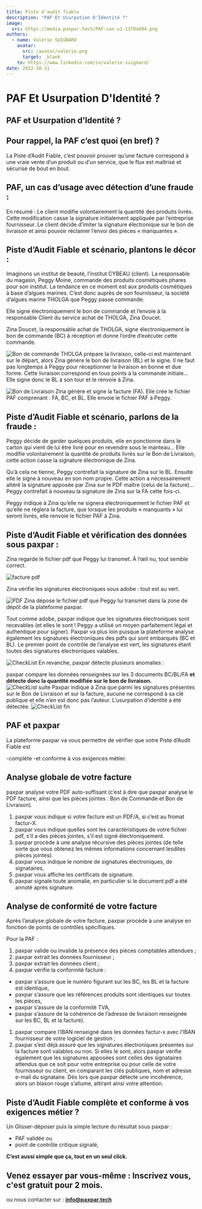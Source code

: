 ```yaml
---
title: Piste d'audit fiable
description: "PAF Et Usurpation D'Identité ?"
image:
  src: https://media.paxpar.tech/PAF-cas-u1-1170x694.png
authors:
  - name: Valérie SUIGNARD
    avatar:
      src: /avatar/valerie.png
      target: _blank
    to: https://www.linkedin.com/in/valerie-suignard/
date: 2022-10-31
---
```


# PAF Et Usurpation D'Identité ?

## PAF et Usurpation d’Identité ?
 
## Pour rappel, la PAF c’est quoi (en bref) ?
La Piste d’Audit Fiable, c’est pouvoir prouver qu’une facture correspond à une vraie vente d’un produit ou d’un service, que le flux est maîtrisé et sécurisé de bout en bout.

 
## PAF, un cas d’usage avec détection d’une fraude :
En résumé : Le client modifie volontairement la quantité des produits livrés. Cette modification casse la signature initialement appliquée par l’entreprise fournisseur. Le client décide d’imiter la signature électronique sur le bon de livraison et ainsi pouvoir réclamer l’envoi des pièces « manquantes ».

 
## Piste d’Audit Fiable et scénario, plantons le décor :
Imaginons un institut de beauté, l’institut CYBEAU (client). La responsable du magasin, Peggy Moine, commande des produits cosmétiques phares pour son institut. La tendance en ce moment est aux produits cosmétiques à base d’algues marines. C’est donc auprès de son fournisseur, la société d’algues marine THOLGA que Peggy passe commande.

Elle signe électroniquement le bon de commande et l’envoie à la responsable Client du service achat de THOLGA, Zina Doucet.

Zina Doucet, la responsable achat de THOLGA, signe électroniquement le bon de commande (BC) à réception et donne l’ordre d’exécuter cette commande.

![Bon de commande](https://paxpar.tech/site/wp-content/uploads/2022/10/1201d-BC_peggy-zina-509x694.png)
THOLGA prépare la livraison, celle-ci est maintenant sur le départ, alors Zina génère le bon de livraison (BL) et le signe. Il ne faut pas longtemps à Peggy pour réceptionner la livraison en bonne et due forme. Cette livraison correspond en tous points à la commande initiale… Elle signe donc le BL à son tour et le renvoie à Zina.

![Bon de Livraison](https://paxpar.tech/site/wp-content/uploads/2022/10/1201d-BL_zina-peggy-507x694.png)
Zina génère et signe la facture (FA). Elle crée le fichier PAF comprenant : FA, BC, et BL. Elle envoie le fichier PAF à Peggy.

## Piste d’Audit Fiable et scénario, parlons de la fraude :
Peggy décide de garder quelques produits, elle en ponctionne dans le carton qui vient de lui être livré pour en revendre sous le manteau… Elle modifie volontairement la quantité de produits livrés sur le Bon de Livraison, cette action casse la signature électronique de Zina.

Qu’à cela ne tienne, Peggy contrefait la signature de Zina sur le BL. Ensuite elle le signe à nouveau en son nom propre. Cette action a nécessairement altéré la signature apposée par Zina sur le PDF maître (celui de la facture)… Peggy contrefait à nouveau la signature de Zina sur la FA cette fois-ci.

Peggy indique à Zina qu’elle ne signera électroniquement le fichier PAF et qu’elle ne réglera la facture, que lorsque les produits « manquants » lui seront livrés, elle renvoie le fichier PAF à Zina.

 
## Piste d’Audit Fiable et vérification des données sous paxpar :
 
Zina regarde le fichier pdf que Peggy lui transmet. À l’œil nu, tout semble correct.

![facture pdf](https://paxpar.tech/site/wp-content/uploads/2022/10/1201b_1201d_comparaison.png)

Zina vérifie les signatures électroniques sous adobe : tout est au vert.

![PDF](https://paxpar.tech/site/wp-content/uploads/2022/11/1201d_signature-usurpee-verte-dans-adobe-1100x694.png)
Zina dépose le fichier pdf que Peggy lui transmet dans la zone de dépôt de la plateforme paxpar.

Tout comme adobe, paxpar indique que les signatures électroniques sont recevables (et elles le sont ! Peggy a utilisé un moyen parfaitement légal et authentique pour signer). Paxpar va plus loin puisque la plateforme analyse également les signatures électroniques des pdfs qui sont embarqués (BC et BL). Le premier point de contrôle de l’analyse est vert, les signatures étant toutes des signatures électroniques valables.

![CheckList](https://paxpar.tech/site/wp-content/uploads/2022/10/1201d-module1_signature-OK-1100x694.png)
En revanche, paxpar détecte plusieurs anomalies :

paxpar compare les données renseignées sur les 3 documents BC/BL/FA **et détecte donc la quantité modifiée sur le bon de livraison.**
![CheckList suite](https://paxpar.tech/site/wp-content/uploads/2022/10/1201d_qte-modif-detectee-1100x694.png)
Paxpar indique à Zina que parmi les signatures présentes sur le Bon de Livraison et sur la facture, aucune ne correspond à sa clé publique et elle n’en est donc pas l’auteur. L’usurpation d’identité a été détectée.
![CheckList fin](https://paxpar.tech/site/wp-content/uploads/2022/10/1201d_usurp-signature-detectee.jpg)

## PAF et paxpar
La plateforme paxpar va vous permettre de vérifier que votre Piste d’Audit Fiable est

-complète
-et conforme à vos exigences métier.

## Analyse globale de votre facture
paxpar analyse votre PDF auto-suffisant (c’est à dire que paxpar analyse le PDF facture, ainsi que les pièces jointes : Bon de Commande et Bon de Livraison).

1. paxpar vous indique si votre facture est un PDF/A, si c’est au fromat factur-X.
1. paxpar vous indique quelles sont les caractéristiques de votre fichier pdf, s’il a des pièces jointes, s’il est signé électroniquement.
1. paxpar procède à une analyse récursive des pièces jointes (de telle sorte que vous obtenez les mêmes informations concernant lesdites pièces jointes).
1. paxpar vous indique le nombre de signatures électroniques, de signataires,
1. paxpar vous affiche les certificats de signature.
1. paxpar signale toute anomalie, en particulier si le document pdf a été annoté après signature.

## Analyse de conformité de votre facture
Après l’analyse globale de votre facture, paxpar procède à une analyse en fonction de points de contrôles spécifiques.

Pour la PAF :

1. paxpar valide ou invalide la présence des pièces comptables attendues ;
1. paxpar extrait les données fournisseur ;
1. paxpar extrait les données client ;
1. paxpar vérifie la conformité facture :
- paxpar s’assure que le numéro figurant sur les BC, les BL et la facture est identique,
- paxpar s’assure que les références produits sont identiques sur toutes les pièces,
- paxpar s’assure de la conformité TVA,
- paxpar s’assure de la cohérence de l’adresse de livraison renseignée sur les BC, BL et la facture).
1. paxpar compare l’IBAN renseigné dans les données factur-x avec l’IBAN fournisseur de votre logiciel de gestion ;
1. paxpar s’est déjà assuré que les signatures électroniques présentes sur la facture sont valables ou non. Si elles le sont, alors paxpar vérifie également que les signatures apposées sont celles des signataires attendus que ce soit pour votre entreprise ou pour celle de votre fournisseur ou client, en comparant les clés publiques, nom et adresse e-mail du signataire.
Dès lors que paxpar détecte une incohérence, alors un blason rouge s’allume, attirant ainsi votre attention.

## Piste d’Audit Fiable complète et conforme à vos exigences métier ?
Un Glisser-déposer puis la simple lecture du résultat sous paxpar :

- PAF validée ou
- point de contrôle critique signalé,

**C’est aussi simple que ça, tout en un seul click.**

## Venez essayer par vous-même : Inscrivez vous, c'est gratuit pour 2 mois.

ou nous contacter sur : **info@paxpar.tech**